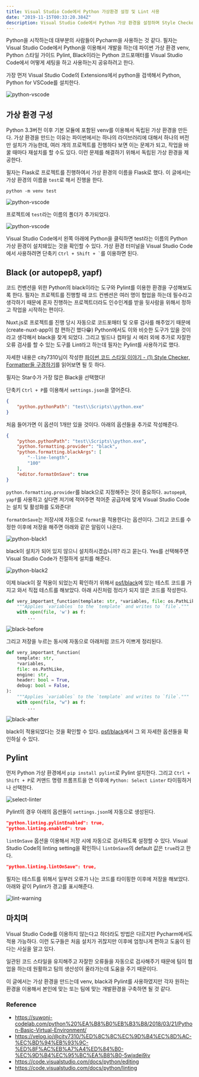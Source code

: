 ```yaml
---
title: Visual Studio Code에서 Python 가상환경 설정 및 Lint 사용
date: "2019-11-15T00:33:20.384Z"
description: Visual Studio Code에서 Python 가상 환경을 설정하며 Style Checker Pylint, Python Code Formatter Black을 적용해봅니다.
---
```


Python을 시작하는데 대부분의 사람들이 Pycharm을 사용하는 것 같다. 필자는 Visual Studio Code에서 Python을 이용해서 개발을 하는데 파이썬 가상 환경 venv, Python 스타일 가이드 Pylint, Black이라는 Python 코드포매터를 Visual Studio Code에서 어떻게 세팅을 하고 사용하는지 공유하려고 한다.

가장 먼저 Visual Studio Code의 Extensions에서 python을 검색해서 Python, Python for VSCode를 설치한다.

![python-vscode](./python-vscode.png)

## 가상 환경 구성

Python 3.3버전 이후 기본 모듈에 포함된 venv를 이용해서 독립된 가상 환경을 만든다. 가상 환경을 만드는 이유는 파이썬에서는 하나의 라이브러리에 대해서 하나의 버전만 설치가 가능한데, 여러 개의 프로젝트를 진행하다 보면 이는 문제가 되고, 작업을 바꿀 때마다 재설치를 할 수도 있다. 이런 문제를 해결하기 위해서 독립된 가상 환경을 제공한다.

필자는 Flask로 프로젝트를 진행하여서 가상 환경의 이름을 Flask로 했다. 이 글에서는 가상 환경의 이름을 `test`로 해서 진행을 한다.

```
python -m venv test
```

![python-vscode](./venv-test.png)

프로젝트에 `test`라는 이름의 폴더가 추가되었다.

![python-vscode](./venv-select.png)

Visual Studio Code에서 왼쪽 아래에 Python을 클릭하면 test라는 이름의 Python 가상 환경이 설치돼있는 것을 확인할 수 있다. 가상 환경 터미널을 Visual Studio Code에서 사용하려면 단축키 ``` Ctrl + Shift + ` ```를 이용하면 된다.

## Black (or autopep8, yapf)

코드 컨벤션을 위한 Python의 black이라는 도구와 Pylint를 이용한 환경을 구성해보도록 한다. 필자는 프로젝트를 진행할 때 코드 컨벤션은 여러 명이 협업을 하는데 필수라고 생각하기 때문에 혼자 진행하는 프로젝트더라도 인수인계를 받을 뒷사람을 위해서 정하고 작업을 시작하는 편이다.

Nuxt.js로 프로젝트를 진행 당시 자동으로 코드포매터 및 오류 검사를 해주었기 때문에(create-nuxt-app이 참 편하긴 했다😁) Python에서도 이와 비슷한 도구가 있을 것이라고 생각해서 black을 찾게 되었다. 그리고 빌드나 컴파일 시 에러 외에 추가로 자잘한 오류 검사를 할 수 있는 도구를 Lint라고 하는데 필자는 Pylint를 사용하기로 했다.

자세한 내용은 city7310님이 작성한 [파이썬 코드 스타일 이야기 - (1) Style Checker, Formatter들 구경하기](https://velog.io/@city7310/%ED%8C%8C%EC%9D%B4%EC%8D%AC-%EC%BD%94%EB%93%9C-%ED%8F%AC%EB%A7%A4%ED%84%B0-%EC%9D%B4%EC%95%BC%EA%B8%B0-5wjxdei9iv)를 읽어보면 될 듯 하다.

필자는 Star수가 가장 많은 Black을 선택했다!

단축키 `Ctrl + P`를 이용해서 `settings.json`을 열어준다.

```json
{
    "python.pythonPath": "test\\Scripts\\python.exe"
}
```

처음 들어가면 이 옵션이 1개만 있을 것이다. 아래의 옵션들을 추가로 작성해준다.

```json
{
    "python.pythonPath": "test\\Scripts\\python.exe",
    "python.formatting.provider": "black",
    "python.formatting.blackArgs": [
        "--line-length",
        "100"
    ],
    "editor.formatOnSave": true
}
```

`python.formatting.provider`를 black으로 지정해주는 것이 중요하다. `autopep8`, `yapf`를 사용하고 싶다면 저기에 적어주면 적어준 공급자에 맞게 Visual Studio Code는 설치 및 활성화를 도와준다!

`formatOnSave`는 저장시에 자동으로 `format`을 적용한다는 옵션이다. 그리고 코드를 수정한 이후에 저장을 해주면 아래와 같은 알림이 나온다.

![python-black1](./python-black1.png)

black이 설치가 되어 있지 않으니 설치하시겠습니까? 라고 묻는다. Yes를 선택해주면 Visual Studio Code가 친절하게 설치를 해준다.

![python-black2](./python-black2.png)

이제 black이 잘 적용이 되었는지 확인하기 위해서 [psf/black](https://github.com/psf/black)에 있는 테스트 코드를 가지고 와서 직접 테스트를 해보았다. 아래 사진처럼 정리가 되지 않은 코드를 작성한다.

```python
def very_important_function(template: str, *variables, file: os.PathLike, engine: str, header: bool = True, debug: bool = False):
    """Applies `variables` to the `template` and writes to `file`."""
    with open(file, 'w') as f:
        ...
```

![black-before](./black-before.png)

그리고 저장을 누르는 동시에 자동으로 아래처럼 코드가 이쁘게 정리된다.

```python
def very_important_function(
    template: str,
    *variables,
    file: os.PathLike,
    engine: str,
    header: bool = True,
    debug: bool = False,
):
    """Applies `variables` to the `template` and writes to `file`."""
    with open(file, "w") as f:
        ...
```

![black-after](./black-after.png)

black이 적용되었다는 것을 확인할 수 있다. [psf/black](https://github.com/psf/black)에서 그 외 자세한 옵션들을 확인하실 수 있다.

## Pylint

먼저 Python 가상 환경에서 `pip install pylint`로 Pylint 설치한다. 그리고 `Ctrl + Shift + P`로 커맨드 명령 프롬프트을 연 이후에 `Python: Select Linter` 타이핑하거나 선택한다.

![select-linter](./select-linter.png)

Pylint의 경우 아래의 옵션들이 `settings.json`에 자동으로 생성된다.

```json
"python.linting.pylintEnabled": true,
"python.linting.enabled": true
```

`lintOnSave` 옵션을 이용해서 저장 시에 자동으로 검사하도록 설정할 수 있다.
Visual Studio Code의 linting setting을 확인하니 `lintOnSave`의 default 값은 `true`라고 한다.

```json
"python.linting.lintOnSave": true,
```

필자는 테스트를 위해서 일부러 오류가 나는 코드를 타이핑한 이후에 저장을 해보았다. 아래와 같이 Pylint가 경고를 표시해준다.

![lint-warning](./lint-warning.png)

## 마치며

Visual Studio Code를 이용하지 않는다고 하더라도 방법은 다르지만 Pycharm에서도 적용 가능하다. 이런 도구들은 처음 설치가 귀찮지만 이후에 엄청나게 편하고 도움이 된다는 사실을 알고 있다.

일관된 코드 스타일을 유지해주고 자잘한 오류들을 자동으로 검사해주기 때문에 팀이 협업을 하는데 원활하고 팀의 생산성이 올라가는데 도움을 주기 때문이다.

이 글에서는 가상 환경을 만드는데 venv, black과 Pylint를 사용하였지만 각자 원하는 환경을 이용해서 본인에 맞는 또는 팀에 맞는 개발환경을 구축하면 될 것 같다.

### Reference
- https://suwoni-codelab.com/python%20%EA%B8%B0%EB%B3%B8/2018/03/21/Python-Basic-Virtual-Environment/
- https://velog.io/@city7310/%ED%8C%8C%EC%9D%B4%EC%8D%AC-%EC%BD%94%EB%93%9C-%ED%8F%AC%EB%A7%A4%ED%84%B0-%EC%9D%B4%EC%95%BC%EA%B8%B0-5wjxdei9iv
- https://code.visualstudio.com/docs/python/editing
- https://code.visualstudio.com/docs/python/linting
